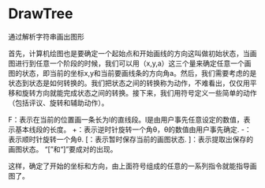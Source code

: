 # DrawTree
通过解析字符串画出图形

首先，计算机绘图也是要确定一个起始点和开始画线的方向这叫做初始状态，当画图进行到任意一个阶段的时候，我们可以用（x,y,a）这三个量来确定任意一个画图的状态，即当前的坐标x,y和当前要画线条的方向角a。然后，我们需要考虑的是状态到状态是如何转换的。我们把状态之间的转换称为动作，不难看出，仅仅用平移和旋转方向就能完成状态之间的转换。接下来，我们用符号定义一些简单的动作（包括评议、旋转和辅助动作）。

F：表示在当前的位置画一条长为l的直线段。l是由用户事先任意设定的数值，表示基本线段的长度。
+：表示逆时针旋转一个角θ，θ的数值由用户事先确定.
-：表示顺时针旋转一个角θ.
[：表示暂时保存当前的画图状态.
]：表示提取出保存的画图状态。 “[”和“]”要成对的出现。


这样，确定了开始的坐标和方向，由上面符号组成的任意的一系列指令就能指导画图了。
